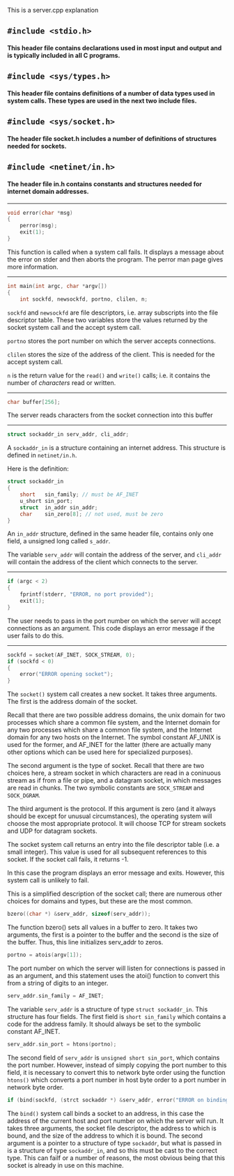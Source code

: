 This is a server.cpp explanation

## `#include <stdio.h>`

#### This header file contains declarations used in most input and output and is typically included in all C programs.

## `#include <sys/types.h>`

#### This header file contains definitions of a number of data types used in system calls. These types are used in the next two include files. 

## `#include <sys/socket.h>`

#### The header file socket.h includes a number of definitions of structures needed for sockets. 

## `#include <netinet/in.h>`

#### The header file in.h contains constants and structures needed for internet domain addresses. 

___

```cpp
void error(char *msg)
{
    perror(msg);
    exit(1);
}
```

This function is called when a system call fails. It displays a message about the error on stder and then aborts the program. The perror man page gives more information. 
___

```cpp
int main(int argc, char *argv[])
{
    int sockfd, newsockfd, portno, clilen, n;
```
`sockfd` and `newsockfd` are file descriptors, i.e. array subscripts into the file descriptor table. These two variables store the values returned by the socket system call and the accept system call. 

`portno` stores the port number on which the server accepts connections. 

`clilen` stores the size of the address of the client. This is needed for the accept system call. 

`n` is the return value for the `read()` and `write()` calls; i.e. it contains the number of *characters* read or written. 
___

```cpp
char buffer[256];
```

The server reads characters from the socket connection into this buffer
___

```cpp
struct sockaddr_in serv_addr, cli_addr;
```

A `sockaddr_in` is a structure containing an internet address. This structure is defined in `netinet/in.h`.

Here is the definition:

```cpp
struct sockaddr_in
{
    short   sin_family; // must be AF_INET
    u_short sin_port;
    struct  in_addr sin_addr;
    char    sin_zero[8]; // not used, must be zero
}
```

An `in_addr` structure, defined in the same header file, contains only one field, a unsigned long called `s_addr`.

The variable `serv_addr` will contain the address of the server, and `cli_addr` will contain the address of the client which connects to the server. 
___

```cpp
if (argc < 2)
{
    fprintf(stderr, "ERROR, no port provided");
    exit(1);
}
```

The user needs to pass in the port number on which the server will accept connections as an argument. This code displays an error message if the user fails to do this. 
___

```cpp
sockfd = socket(AF_INET, SOCK_STREAM, 0);
if (sockfd < 0)
{
    error("ERROR opening socket");
}
```

The `socket()` system call creates a new socket. It takes three arguments. The first is the address domain of the socket. 

Recall that there are two possible address domains, the unix domain for two processes which share a common file system, and the Internet domain for any two processes which share a common file system, and the Internet domain for any two hosts on the Internet. The symbol constant AF_UNIX is used for the former, and AF_INET for the latter (there are actually many other options which can be used here for specialized purposes).

The second argument is the type of socket. Recall that there are two choices here, a stream socket in which characters are read in a coninuous stream as if from a file or pipe, and a datagram socket, in which messages are read in chunks. The two symbolic constants are `SOCK_STREAM` and `SOCK_DGRAM`.

The third argument is the protocol. If this argument is zero (and it always should be except for unusual circumstances), the operating system will choose the most appropriate protocol. It will choose TCP for stream sockets and UDP for datagram sockets. 

The socket system call returns an entry into the file descriptor table (i.e. a small integer). This value is used for all subsequent references to this socket. If the socket call fails, it returns -1. 

In this case the program displays an error message and exits. However, this system call is unlikely to fail.

This is a simplified description of the socket call; there are numerous other choices for domains and types, but these are the most common.

```cpp
bzero((char *) &serv_addr, sizeof(serv_addr));
```

The function bzero() sets all values in a buffer to zero. It takes two arguments, the first is a pointer to the buffer and the second is the size of the buffer. Thus, this line initializes serv_addr to zeros. 

```cpp
portno = atois(argv[1]);
```

The port number on which the server will listen for connections is passed in as an argument, and this statement uses the atoi() function to convert this from a string of digits to an integer.

```cpp
serv_addr.sin_family = AF_INET;
```

The variable `serv_addr` is a structure of type `struct sockaddr_in`. This structure has four fields. The first field is `short sin_family` which contains a code for the address family. It should always be set to the symbolic constant AF_INET.

```cpp
serv_addr.sin_port = htons(portno);
```

The second field of `serv_addr` is `unsigned short sin_port`, which contains the port number. However, instead of simply copying the port number to this field, it is necessary to convert this to network byte order using the function `htons()` which converts a port number in host byte order to a port number in network byte order. 

```cpp
if (bind(sockfd, (strct sockaddr *) &serv_addr, error("ERROR on binding")));
```

The `bind()` system call binds a socket to an address, in this case the address of the current host and port number on which the server will run. It takes three arguments, the socket file descriptor, the address to which is bound, and the size of the address to which it is bound. The second argument is a pointer to a structure of type `sockaddr`, but what is passed in is a structure of type `sockaddr_in`, and so this must be cast to the correct type. This can failf or a number of reasons, the most obvious being that this socket is already in use on this machine. 













